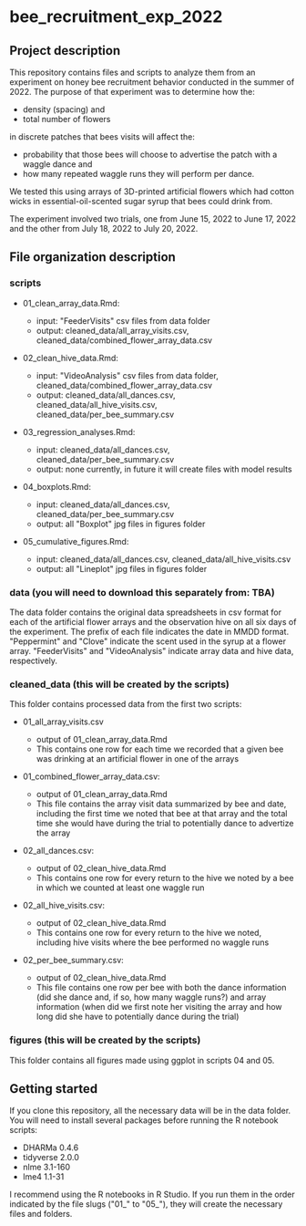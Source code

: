 # bee_recruitment_exp_2022

## Project description

This repository contains files and scripts to analyze them from an experiment on honey bee recruitment behavior conducted in the summer of 2022. The purpose of that experiment was to determine how the:

* density (spacing) and
* total number of flowers

in discrete patches that bees visits will affect the:

* probability that those bees will choose to advertise the patch with a waggle dance and
* how many repeated waggle runs they will perform per dance.

We tested this using arrays of 3D-printed artificial flowers which had cotton wicks in essential-oil-scented sugar syrup that bees could drink from. 

The experiment involved two trials, one from June 15, 2022 to June 17, 2022 and the other from July 18, 2022 to July 20, 2022.


## File organization description

### scripts

* 01_clean_array_data.Rmd:

  + input: "FeederVisits" csv files from data folder
  + output: cleaned_data/all_array_visits.csv, cleaned_data/combined_flower_array_data.csv

* 02_clean_hive_data.Rmd:

  + input: "VideoAnalysis" csv files from data folder, cleaned_data/combined_flower_array_data.csv
  + output: cleaned_data/all_dances.csv, cleaned_data/all_hive_visits.csv, cleaned_data/per_bee_summary.csv

* 03_regression_analyses.Rmd:

  + input: cleaned_data/all_dances.csv, cleaned_data/per_bee_summary.csv
  + output: none currently, in future it will create files with model results

* 04_boxplots.Rmd:

  + input: cleaned_data/all_dances.csv, cleaned_data/per_bee_summary.csv
  + output: all "Boxplot" jpg files in figures folder

* 05_cumulative_figures.Rmd:

  + input: cleaned_data/all_dances.csv, cleaned_data/all_hive_visits.csv
  + output: all "Lineplot" jpg files in figures folder

### data (you will need to download this separately from: TBA)

The data folder contains the original data spreadsheets in csv format for each of the artificial flower arrays and the observation hive on all six days of the experiment. The prefix of each file indicates the date in MMDD format. "Peppermint" and "Clove" indicate the scent used in the syrup at a flower array. "FeederVisits" and "VideoAnalysis" indicate array data and hive data, respectively.

### cleaned_data (this will be created by the scripts)

This folder contains processed data from the first two scripts:

* 01_all_array_visits.csv

  + output of 01_clean_array_data.Rmd
  + This contains one row for each time we recorded that a given bee was drinking at an artificial flower in one of the arrays

* 01_combined_flower_array_data.csv: 

  + output of 01_clean_array_data.Rmd
  + This file contains the array visit data summarized by bee and date, including the first time we noted that bee at that array and the total time she would have during the trial to potentially dance to advertize the array
    
* 02_all_dances.csv: 

  + output of 02_clean_hive_data.Rmd
  + This contains one row for every return to the hive we noted by a bee in which we counted at least one waggle run
  
* 02_all_hive_visits.csv: 

  + output of 02_clean_hive_data.Rmd
  + This contains one row for every return to the hive we noted, including hive visits where the bee performed no waggle runs
  
* 02_per_bee_summary.csv: 

  + output of 02_clean_hive_data.Rmd 
  + This file contains one row per bee with both the dance information (did she dance and, if so, how many waggle runs?) and array information (when did we first note her visiting the array and how long did she have to potentially dance during the trial)

### figures (this will be created by the scripts)

This folder contains all figures made using ggplot in scripts 04 and 05.


## Getting started

If you clone this repository, all the necessary data will be in the data folder. You will need to install several packages before running the R notebook scripts:

* DHARMa 0.4.6
* tidyverse 2.0.0
* nlme 3.1-160
* lme4 1.1-31

I recommend using the R notebooks in R Studio. If you run them in the order indicated by the file slugs ("01_" to "05_"), they will create the necessary files and folders.
